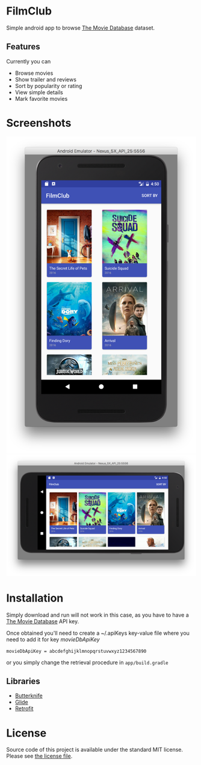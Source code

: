 FilmClub
===

Simple android app to browse [The Movie Database](https://www.themoviedb.org/) dataset.

## Features

Currently you can

 - Browse movies
 - Show trailer and reviews
 - Sort by popularity or rating
 - View simple details
 - Mark favorite movies

# Screenshots

![Portrait](/screenshots/portrait1.png?raw=true)
![Landscape](/screenshots/landscape1.png?raw=true)

# Installation

Simply download and run will not work in this case, as you have to have a [The Movie Database](https://www.themoviedb.org/documentation/api) API key.

Once obtained you'll need to create a ~/.apiKeys key-value file where you need to add it for key *movieDbApiKey*

    movieDbApiKey = abcdefghijklmnopqrstuvwxyz1234567890

or you simply change the retrieval procedure in `app/build.gradle`

## Libraries

- [Butterknife](https://github.com/JakeWharton/butterknife)
- [Glide](https://github.com/bumptech/glide)
- [Retrofit](https://github.com/square/retrofit)

# License

Source code of this project is available under the standard MIT license. Please see [the license file](LICENSE.md).
